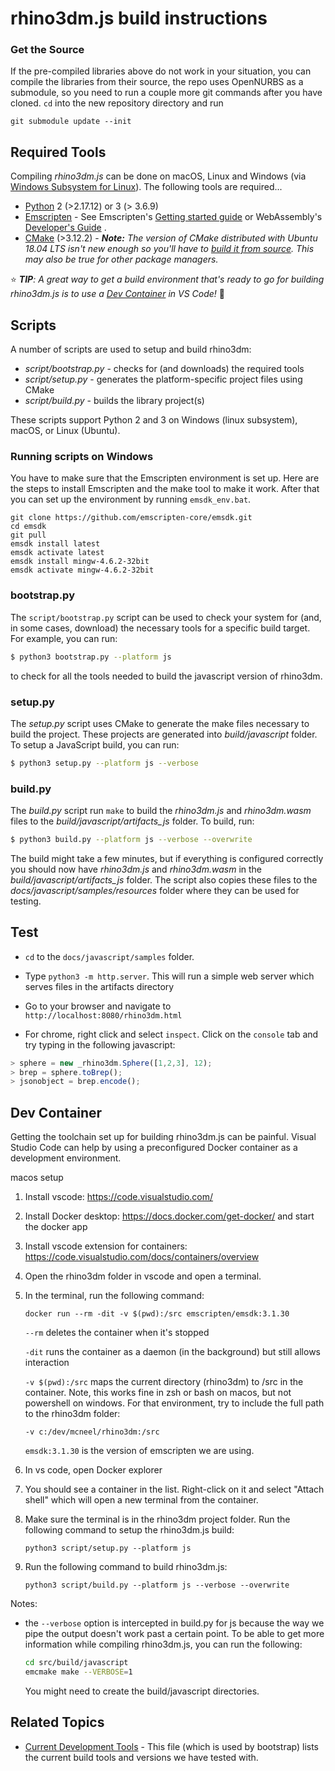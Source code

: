 # rhino3dm.js build instructions
### Get the Source

If the pre-compiled libraries above do not work in your situation, you can compile the libraries from their source, the repo uses OpenNURBS as a submodule, so you need to run a couple more git commands after you have cloned. `cd` into the new repository directory and run

```commandline
git submodule update --init
```

## Required Tools

Compiling *rhino3dm.js* can be done on macOS, Linux and Windows (via [Windows Subsystem for Linux](https://docs.microsoft.com/en-us/windows/wsl/install-win10)). The following tools are required...

* [Python](https://www.python.org/) 2 (>2.17.12) or 3 (> 3.6.9)
* [Emscripten](https://emscripten.org/) - See Emscripten's [Getting started guide](https://emscripten.org/docs/getting_started/downloads.html#platform-notes-installation-instructions-sdk) or WebAssembly's [Developer's Guide](https://webassembly.org/getting-started/developers-guide/) .
* [CMake](https://cmake.org/) (>3.12.2) - _**Note:** The version of CMake distributed with Ubuntu 18.04 LTS isn't new enough so you'll have to [build it from source](https://cmake.org/install/). This may also be true for other package managers._

⭐️ _**TIP**: A great way to get a build environment that's ready to go for building rhino3dm.js is to use a [Dev Container](#dev-container) in VS Code!_ 🐳

## Scripts

A number of scripts are used to setup and build rhino3dm:

- *script/bootstrap.py* - checks for (and downloads) the required tools
- *script/setup.py* - generates the platform-specific project files using CMake
- *script/build.py* - builds the library project(s)

These scripts support Python 2 and 3 on Windows (linux subsystem), macOS, or Linux (Ubuntu).

### Running scripts on Windows

You have to make sure that the Emscripten environment is set up. Here are the steps to install Emscripten and the make tool to make it work. After that you can set up the environment by running `emsdk_env.bat`.

```
git clone https://github.com/emscripten-core/emsdk.git
cd emsdk
git pull
emsdk install latest
emsdk activate latest
emsdk install mingw-4.6.2-32bit
emsdk activate mingw-4.6.2-32bit
```

### bootstrap.py

The `script/bootstrap.py` script can be used to check your system for (and, in some cases, download) the necessary tools for a specific build target.  For example, you can run:

```bash
$ python3 bootstrap.py --platform js
```

to check for all the tools needed to build the javascript version of rhino3dm.

### setup.py

The _setup.py_ script uses CMake to generate the make files necessary to build the project.  These projects are generated into _build/javascript_ folder.  To setup a JavaScript build, you can run:

```bash
$ python3 setup.py --platform js --verbose
```

### build.py

The _build.py_ script run `make` to build the _rhino3dm.js_ and _rhino3dm.wasm_ files to the _build/javascript/artifacts\_js_ folder.  To build, run:

```bash
$ python3 build.py --platform js --verbose --overwrite
```

The build might take a few minutes, but if everything is configured correctly you should now have _rhino3dm.js_ and _rhino3dm.wasm_ in the _build/javascript/artifacts\_js_ folder.  The script also copies these files to the _docs/javascript/samples/resources_ folder where they can be used for testing.  

## Test

* `cd` to the `docs/javascript/samples` folder.

* Type `python3 -m http.server`. This will run a simple web server which serves files in the artifacts directory

* Go to your browser and navigate to `http://localhost:8080/rhino3dm.html`

* For chrome, right click and select `inspect`. Click on the `console` tab and try typing in the following javascript:
  
```js
> sphere = new _rhino3dm.Sphere([1,2,3], 12);
> brep = sphere.toBrep();
> jsonobject = brep.encode();
```

## Dev Container

Getting the toolchain set up for building rhino3dm.js can be painful. Visual Studio Code can help by using a preconfigured Docker container as a development environment. 

macos setup
1. Install vscode: https://code.visualstudio.com/
2. Install Docker desktop: https://docs.docker.com/get-docker/ and start the docker app
3. Install vscode extension for containers: https://code.visualstudio.com/docs/containers/overview
4. Open the rhino3dm folder in vscode and open a terminal. 
5. In the terminal, run the following command:

    `docker run --rm -dit -v $(pwd):/src emscripten/emsdk:3.1.30`

    `--rm` deletes the container when it's stopped
    
    `-dit` runs the container as a daemon (in the background) but still allows interaction
    
    `-v $(pwd):/src` maps the current directory (rhino3dm) to /src in the container. Note, this works fine in zsh or bash on macos, but not powershell on windows. For that environment, try to include the full path to the rhino3dm folder:

    `-v c:/dev/mcneel/rhino3dm:/src`

    `emsdk:3.1.30` is the version of emscripten we are using.

6. In vs code, open Docker explorer
7. You should see a container in the list. Right-click on it and select "Attach shell" which will open a new terminal from the container.
8. Make sure the terminal is in the rhino3dm project folder. Run the following command to setup the rhino3dm.js build:

    `python3 script/setup.py --platform js`

9. Run the following command to build rhino3dm.js:

    `python3 script/build.py --platform js --verbose --overwrite`

Notes: 
- the `--verbose` option is intercepted in build.py for js because the way we pipe the output doesn't work past a certain point. To be able to get more information while compiling rhino3dm.js, you can run the following: 

    ```bash
    cd src/build/javascript
    emcmake make --VERBOSE=1
    ```

    You might need to create the build/javascript directories.

## Related Topics

- [Current Development Tools](../../Current%20Development%20Tools.md) - This file (which is used by bootstrap) lists the current build tools and versions we have tested with.
